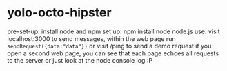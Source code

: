 yolo-octo-hipster
=================
pre-set-up:
  install node and npm
set up:
  npm install
  node node.js
use:
  visit localhost:3000
  to send messages, within the web page run `sendRequest({data:"data"})`
  or visit /ping to send a demo request
  if you open a second web page, you can see that each page echoes all requests to the server
  or just look at the node console log :P
